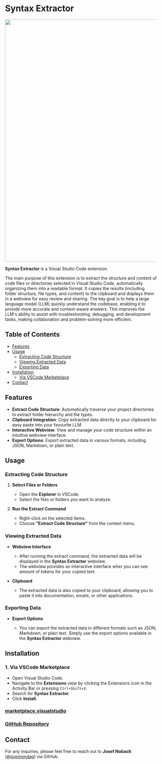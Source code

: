 # Syntax Extractor

<img src="https://github.com/jojomondag/Syntax-Extractor/blob/main/resources/Syntax%20Extractor.png?raw=true" width="800">

**Syntax Extractor** is a Visual Studio Code extension.

The main purpose of this extension is to extract the structure and content of code files or directories selected in Visual Studio Code, automatically organizing them into a readable format. It copies the results (including folder structure, file types, and content) to the clipboard and displays them in a webview for easy review and sharing. The key goal is to help a large language model (LLM) quickly understand the codebase, enabling it to provide more accurate and context-aware answers. This improves the LLM's ability to assist with troubleshooting, debugging, and development tasks, making collaboration and problem-solving more efficient.

## Table of Contents

- [Features](#features)
- [Usage](#usage)
  - [Extracting Code Structure](#extracting-code-structure)
  - [Viewing Extracted Data](#viewing-extracted-data)
  - [Exporting Data](#exporting-data)
- [Installation](#installation)
  - [Via VSCode Marketplace](#1-via-vscode-marketplace)
- [Contact](#contact)

## Features

- **Extract Code Structure**: Automatically traverse your project directories to extract folder hierarchy and file types.
- **Clipboard Integration**: Copy extracted data directly to your clipboard for easy paste into your favourite LLM.
- **Interactive Webview**: View and manage your code structure within an intuitive webview interface.
- **Export Options**: Export extracted data in various formats, including JSON, Markdown, or plain text.

## Usage

### Extracting Code Structure

1. **Select Files or Folders**

   - Open the **Explorer** in VSCode.
   - Select the files or folders you want to analyze.

2. **Run the Extract Command**

   - Right-click on the selected items.
   - Choose **"Extract Code Structure"** from the context menu.

### Viewing Extracted Data

- **Webview Interface**
  
  - After running the extract command, the extracted data will be displayed in the **Syntax Extractor** webview.
  - The webview provides an interactive interface wher you can see amount of tokens for your copied text.

- **Clipboard**
  
  - The extracted data is also copied to your clipboard, allowing you to paste it into documentation, emails, or other applications.

### Exporting Data

- **Export Options**

  - You can export the extracted data in different formats such as JSON, Markdown, or plain text. Simply use the export options available in the **Syntax Extractor** webview.

## Installation

### 1. Via VSCode Marketplace

- Open Visual Studio Code.
- Navigate to the **Extensions** view by clicking the Extensions icon in the Activity Bar or pressing `Ctrl+Shift+X`.
- Search for **Syntax Extractor**.
- Click **Install**.

### [marketplace.visualstudio](https://marketplace.visualstudio.com/items?itemName=JosefNobach.syntax-extractor)
### [GitHub Repository](https://github.com/jojomondag/Syntax-Extractor)

## Contact

For any inquiries, please feel free to reach out to **Josef Nobach** ([@jojomondag](https://github.com/jojomondag)) via GitHub.
